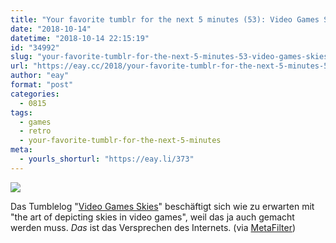 ```yaml
---
title: "Your favorite tumblr for the next 5 minutes (53): Video Games Skies"
date: "2018-10-14"
datetime: "2018-10-14 22:15:19"
id: "34992"
slug: "your-favorite-tumblr-for-the-next-5-minutes-53-video-games-skies"
url: "https://eay.cc/2018/your-favorite-tumblr-for-the-next-5-minutes-53-video-games-skies/"
author: "eay"
format: "post"
categories:
  - 0815
tags:
  - games
  - retro
  - your-favorite-tumblr-for-the-next-5-minutes
meta:
  - yourls_shorturl: "https://eay.li/373"
---
```


![](https://eay.cc/uploads/2018/videogamesskies.gif)

Das Tumblelog "[Video Games Skies](https://videogamesskies.tumblr.com/)" beschäftigt sich wie zu erwarten mit "the art of depicting skies in video games", weil das ja auch gemacht werden muss. _Das_ ist das Versprechen des Internets. (via [MetaFilter](https://www.metafilter.com/176922/video-games-skies))
